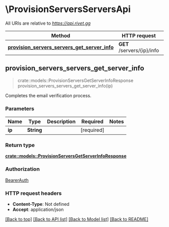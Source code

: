 # \ProvisionServersServersApi

All URIs are relative to *https://api.rivet.gg*

Method | HTTP request | Description
------------- | ------------- | -------------
[**provision_servers_servers_get_server_info**](ProvisionServersServersApi.md#provision_servers_servers_get_server_info) | **GET** /servers/{ip}/info | 



## provision_servers_servers_get_server_info

> crate::models::ProvisionServersGetServerInfoResponse provision_servers_servers_get_server_info(ip)


Completes the email verification process.

### Parameters


Name | Type | Description  | Required | Notes
------------- | ------------- | ------------- | ------------- | -------------
**ip** | **String** |  | [required] |

### Return type

[**crate::models::ProvisionServersGetServerInfoResponse**](ProvisionServersGetServerInfoResponse.md)

### Authorization

[BearerAuth](../README.md#BearerAuth)

### HTTP request headers

- **Content-Type**: Not defined
- **Accept**: application/json

[[Back to top]](#) [[Back to API list]](../README.md#documentation-for-api-endpoints) [[Back to Model list]](../README.md#documentation-for-models) [[Back to README]](../README.md)

